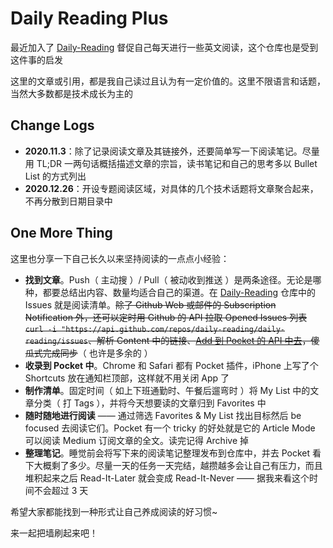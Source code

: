 # Daily Reading Plus

最近加入了 [Daily-Reading](https://github.com/highestop/Daily-Reading) 督促自己每天进行一些英文阅读，这个仓库也是受到这件事的启发

这里的文章或引用，都是我自己读过且认为有一定价值的。这里不限语言和话题，当然大多数都是技术成长为主的

## Change Logs

- **2020.11.3**：除了记录阅读文章及其链接外，还要简单写一下阅读笔记。尽量用 TL;DR 一两句话概括描述文章的宗旨，读书笔记和自己的思考多以 Bullet List 的方式列出
- **2020.12.26**：开设专题阅读区域，对具体的几个技术话题将文章聚合起来，不再分散到日期目录中

## One More Thing

这里也分享一下自己长久以来坚持阅读的一点点小经验：

- **找到文章**。Push（ 主动搜 ）/ Pull（ 被动收到推送 ）是两条途径。无论是哪种，都要总结出内容、数量均适合自己的渠道。在 [Daily-Reading](https://github.com/highestop/Daily-Reading) 仓库中的 Issues 就是阅读清单。~~除了 Github Web 或邮件的 Subscription Notification 外，还可以定时用 Github 的 API 拉取 Opened Issues 列表 `curl -i "https://api.github.com/repos/daily-reading/daily-reading/issues`、解析 Content 中的链接、[Add 到 Pocket 的 API 中去](https://getpocket.com/developer/docs/v3/add)，傻瓜式完成同步~~（ 也许是多余的 ）
- **收录到 Pocket 中**。Chrome 和 Safari 都有 Pocket 插件，iPhone 上写了个 Shortcuts 放在通知栏顶部，这样就不用关闭 App 了
- **制作清单**。固定时间（ 如上下班通勤时、午餐后遛弯时 ）将 My List 中的文章分类（ 打 Tags ），并将今天想要读的文章归到 Favorites 中
- **随时随地进行阅读** —— 通过筛选 Favorites & My List 找出目标然后 be focused 去阅读它们。Pocket 有一个 tricky 的好处就是它的 Article Mode 可以阅读 Medium 订阅文章的全文。读完记得 Archive 掉
- **整理笔记**。睡觉前会将写下来的阅读笔记整理发布到仓库中，并去 Pocket 看下大概剩了多少。尽量一天的任务一天完结，越攒越多会让自己有压力，而且堆积起来之后 Read-It-Later 就会变成 Read-It-Never —— 据我来看这个时间不会超过 3 天

希望大家都能找到一种形式让自己养成阅读的好习惯~

来一起把墙刷起来吧！
